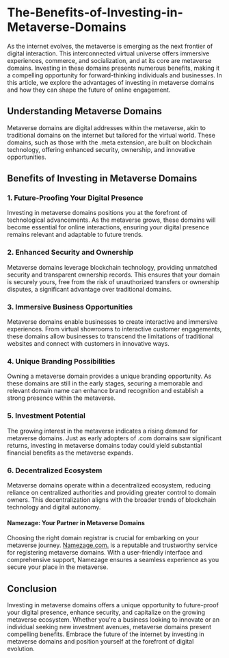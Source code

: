 # The-Benefits-of-Investing-in-Metaverse-Domains

As the internet evolves, the metaverse is emerging as the next frontier of digital interaction. This interconnected virtual universe offers immersive experiences, commerce, and socialization, and at its core are metaverse domains. Investing in these domains presents numerous benefits, making it a compelling opportunity for forward-thinking individuals and businesses. In this article, we explore the advantages of investing in metaverse domains and how they can shape the future of online engagement.

## Understanding Metaverse Domains

Metaverse domains are digital addresses within the metaverse, akin to traditional domains on the internet but tailored for the virtual world. These domains, such as those with the .meta extension, are built on blockchain technology, offering enhanced security, ownership, and innovative opportunities.

## Benefits of Investing in Metaverse Domains

### 1. Future-Proofing Your Digital Presence

Investing in metaverse domains positions you at the forefront of technological advancements. As the metaverse grows, these domains will become essential for online interactions, ensuring your digital presence remains relevant and adaptable to future trends.

### 2. Enhanced Security and Ownership

Metaverse domains leverage blockchain technology, providing unmatched security and transparent ownership records. This ensures that your domain is securely yours, free from the risk of unauthorized transfers or ownership disputes, a significant advantage over traditional domains.

### 3. Immersive Business Opportunities

Metaverse domains enable businesses to create interactive and immersive experiences. From virtual showrooms to interactive customer engagements, these domains allow businesses to transcend the limitations of traditional websites and connect with customers in innovative ways.

### 4. Unique Branding Possibilities

Owning a metaverse domain provides a unique branding opportunity. As these domains are still in the early stages, securing a memorable and relevant domain name can enhance brand recognition and establish a strong presence within the metaverse.

### 5. Investment Potential

The growing interest in the metaverse indicates a rising demand for metaverse domains. Just as early adopters of .com domains saw significant returns, investing in metaverse domains today could yield substantial financial benefits as the metaverse expands.

### 6. Decentralized Ecosystem

Metaverse domains operate within a decentralized ecosystem, reducing reliance on centralized authorities and providing greater control to domain owners. This decentralization aligns with the broader trends of blockchain technology and digital autonomy.

#### Namezage: Your Partner in Metaverse Domains

Choosing the right domain registrar is crucial for embarking on your metaverse journey. <a href="https://namezage.com/affliate/4w4y2pkr9jsw8w">Namezage.com.</a>  is a reputable and trustworthy service for registering metaverse domains. With a user-friendly interface and comprehensive support, Namezage ensures a seamless experience as you secure your place in the metaverse.

## Conclusion

Investing in metaverse domains offers a unique opportunity to future-proof your digital presence, enhance security, and capitalize on the growing metaverse ecosystem. Whether you're a business looking to innovate or an individual seeking new investment avenues, metaverse domains present compelling benefits. Embrace the future of the internet by investing in metaverse domains and position yourself at the forefront of digital evolution.
